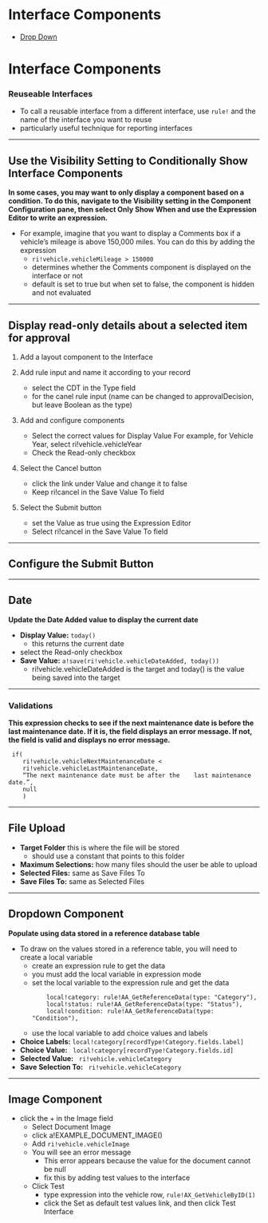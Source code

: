 # Interface Components
- [Drop Down]()


# Interface Components

### Reuseable Interfaces
- To call a reusable interface from a different interface, use `rule!` and the name of the interface you want to reuse
-  particularly useful technique for reporting interfaces


 _____________________________________________________________________


## Use the Visibility Setting to Conditionally Show Interface Components
**In some cases, you may want to only display a component based on a condition. To do this, navigate to the Visibility  setting in  the  Component Configuration  pane, then select  Only Show When and use the  Expression Editor  to write an expression.**
 
 - For example, imagine that you want to display a Comments box if a vehicle’s mileage is above 150,000 miles. You can do this by adding the expression 
    - `ri!vehicle.vehicleMileage > 150000`
    - determines whether the Comments component is displayed on the interface or not
    - default is set to true but when set to false, the component is hidden and not evaluated
 


_____________________________________________


## Display read-only details about a selected item for approval

1. Add a layout component to the Interface
2. Add rule input and name it according to your record
    - select the CDT in the Type field
    - for the canel rule input (name can be changed to approvalDecision, but leave Boolean as the type)
    
3. Add and configure components
    -  Select the correct values for  Display Value For example, for Vehicle Year, select  ri!vehicle.vehicleYear
    - Check the  Read-only  checkbox
4. Select the  Cancel  button
    - click the link under Value and change it to false 
    - Keep  ri!cancel  in the  Save Value To  field 
5. Select the  Submit  button
    - set the  Value  as  true  using the Expression Editor
    - Select  ri!cancel  in the  Save Value To  field


 __________________________________


##  Configure the Submit Button


________________________________


## Date
**Update the Date Added value to display the current date**

- **Display Value:** `today()`
    - this returns the current date
- select the Read-only checkbox
- **Save Value:** `a!save(ri!vehicle.vehicleDateAdded, today()) `
    - ri!vehicle.vehicleDateAdded is the target and today() is the value being saved into the target

___________________________

### Validations 
**This expression checks to see if the next maintenance date is before the last maintenance date. If it is, the field displays an error message. If not, the field is valid and displays no error message.**


```
 if(
    ri!vehicle.vehicleNextMaintenanceDate < 
    ri!vehicle.vehicleLastMaintenanceDate, 
    “The next maintenance date must be after the    last maintenance date.”, 
    null
    )
```
________________________________________

## File Upload
-  **Target Folder** this is where the file will be stored
    - should use a constant that points to this folder
- **Maximum Selections:** how many files should the user be able to upload
- **Selected Files:** same as Save Files To
- **Save Files To:**  same as Selected Files
____________________

## Dropdown Component
**Populate using data stored in a reference database table**
- To draw on the values stored in a reference table, you will need to create a local 
 variable
    - create an expression rule to get the data
    - you must add the local variable in expression mode
    - set the local variable to the expression rule and get the data
        ```
            local!category: rule!AA_GetReferenceData(type: "Category"),
            local!status: rule!AA_GetReferenceData(type: "Status"),
            local!condition: rule!AA_GetReferenceData(type: "Condition"),
        ```
    - use the local variable to add choice values and labels
- **Choice Labels:** `local!category[recordType!Category.fields.label]`
- **Choice Value:** ` local!category[recordType!Category.fields.id]`
- **Selected Value:** ` ri!vehicle.vehicleCategory` 
- **Save Selection To:** ` ri!vehicle.vehicleCategory` 
_____________________________________

## Image Component

- click the  +  in the Image field
    - Select  Document Image
    - click  a!EXAMPLE_DOCUMENT_IMAGE()
    -  Add `ri!vehicle.vehicleImage`
    - You will see an error message
        - This error appears because the value for the document cannot be null
        - fix this by adding test values to the interface
    - Click  Test
        - type expression into the vehicle row, `rule!AX_GetVehicleByID(1)`
        - click the Set as default test values link, and then click  Test Interface